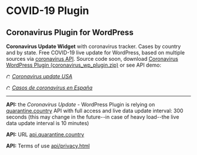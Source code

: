 # COVID-19 Plugin
## Coronavirus Plugin for WordPress ##




**Coronavirus Update Widget** with coronavirus tracker. Cases by country and by state. Free COVID-19 live update for WordPress, based on multiple sources via [coronavirus API](https://api.quarantine.country "Coronavirus API"). Source code soon, download [Coronavirus WordPress Plugin (coronavirus_wp_plugin.zip)](https://github.com/Yatko/COVID-19-Plugin/blob/master/coronavirus_wp_plugin.zip) or see API demo:

*<img src="https://quarantine.country/coronavirus/images/coronavirus.svg" height="12" title="Coronavirus"> [Coronavirus update USA](https://coronavirus.cases.today/usa "Coronavirus USA Cases Today")*

*<img src="https://quarantine.country/coronavirus/images/coronavirus.svg" height="12" title="Coronavirus"> [Casos de coronavirus en España](https://coronavirus.cases.today/spain "Casos confirmados en España y en el mundo")*

<hr />

**API:** the *Coronavirus Update* - WordPress Plugin is relying on [quarantine.country](https://api.quarantine.country "Coronavirus API") API with full access and live data update interval: 300 seconds (this may change in the future--in case of heavy load--the live data update interval is 10 minutes)

**API:** URL [api.quarantine.country](https://api.quarantine.country "Coronavirus API")

**API:** Terms of use [api/privacy.html](https://quarantine.country/coronavirus/api/privacy.html "API Terms & Privacy")

